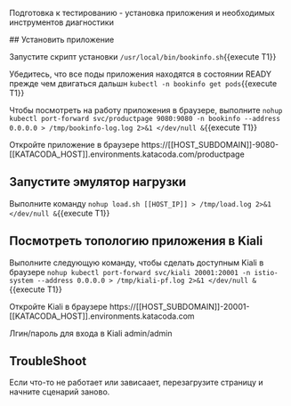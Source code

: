 Подготовка к тестированию - установка приложения и необходимых инструментов диагностики

## Установить приложение

Запустите скрипт установки `/usr/local/bin/bookinfo.sh`{{execute T1}}

Убедитесь, что все поды приложения находятся в состоянии READY прежде чем двигаться дальшн `kubectl -n bookinfo get pods`{{execute T1}}

Чтобы посмотреть на работу приложения в браузере, выполните `nohup kubectl port-forward svc/productpage 9080:9080 -n bookinfo --address 0.0.0.0 > /tmp/bookinfo-log.log 2>&1 </dev/null &`{{execute T1}}  

Откройте приложение в браузере https://[[HOST_SUBDOMAIN]]-9080-[[KATACODA_HOST]].environments.katacoda.com/productpage

## Запустите эмулятор нагрузки

Выполните команду `nohup load.sh [[HOST_IP]] > /tmp/load.log 2>&1 </dev/null &`{{execute T1}}

## Посмотреть топологию приложения в Kiali

Выполните следующую команду, чтобы сделать доступным Kiali в браузере `nohup kubectl port-forward svc/kiali 20001:20001 -n istio-system --address 0.0.0.0 > /tmp/kiali-pf.log 2>&1 </dev/null &`{{execute T1}}

Откройте Kiali в браузере https://[[HOST_SUBDOMAIN]]-20001-[[KATACODA_HOST]].environments.katacoda.com

Лгин/пароль для входа в Kiali admin/admin

## TroubleShoot

Если что-то не работает или зависаает, перезагрузите страницу и начните сценарий заново.
